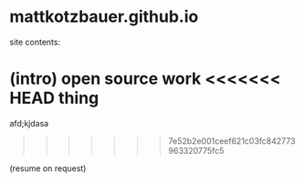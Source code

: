 # mattkotzbauer.github.io

site contents: 

(intro)
open source work
<<<<<<< HEAD
thing
=======
afd;kjdasa
>>>>>>> 7e52b2e001ceef621c03fc842773963320775fc5

(resume on request)


